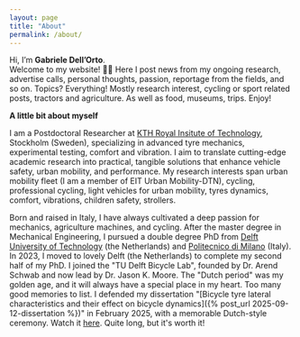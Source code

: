 ```yaml
---
layout: page
title: "About"
permalink: /about/
---
```


Hi, I’m **Gabriele Dell’Orto**.  
Welcome to my website! 🚴‍♂️
Here I post news from my ongoing research, advertise calls, personal thoughts, passion, reportage from the fields, and so on. Topics? Everything! Mostly research interest, cycling or sport related posts, tractors and agriculture. As well as food, museums, trips. Enjoy!  

**A little bit about myself**

I am a Postdoctoral Researcher at [KTH Royal Insitute of Technology](https://www.kth.se/), Stockholm (Sweden), specializing in advanced tyre mechanics, experimental testing, comfort and vibration. I aim to translate cutting-edge academic research into practical, tangible solutions that enhance vehicle safety, urban mobility, and performance. My research interests span urban mobility fleet (I am a member of EIT Urban Mobility-DTN), cycling, professional cycling, light vehicles for urban mobility, tyres dynamics, comfort, vibrations, children safety, strollers.

Born and raised in Italy, I have always cultivated a deep passion for mechanics, agriculture machines, and cycling. After the master degree in Mechanical Engineering, I pursued a double degree PhD from [Delft University of Technology](https://www.tudelft.nl/en/) (the Netherlands) and [Politecnico di Milano](https://www.polimi.it/en/) (Italy).
In 2023, I moved to lovely Delft (the Netherlands) to complete my second half of my PhD. I joined the "TU Delft Bicycle Lab", founded by Dr. Arend Schwab and now lead by Dr. Jason K. Moore. The "Dutch period" was my golden age, and it will always have a special place in my heart. Too many good memories to list. I defended my dissertation "[Bicycle tyre lateral characteristics and their effect on bicycle dynamics]({% post_url 2025-09-12-dissertation %})" in February 2025, with a memorable Dutch-style ceremony. Watch it [here](https://nmclive.tudelft.nl/mediasite/play/5d2167e97e094e81a24dbac6443ca3db1d). Quite long, but it's worth it! 
